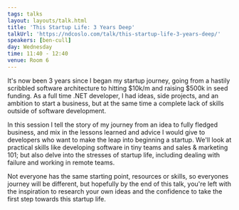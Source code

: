 ```yaml
---
tags: talks
layout: layouts/talk.html
title: 'This Startup Life: 3 Years Deep'
talkUrl: 'https://ndcoslo.com/talk/this-startup-life-3-years-deep/'
speakers: [ben-cull]
day: Wednesday
time: 11:40 - 12:40
venue: Room 6
---
```

It's now been 3 years since I began my startup journey, going from a hastily scribbled software architecture to hitting $10k/m and raising $500k in seed funding. As a full time .NET developer, I had ideas, side projects, and an ambition to start a business, but at the same time a complete lack of skills outside of software development.

In this session I tell the story of my journey from an idea to fully fledged business, and mix in the lessons learned and advice I would give to developers who want to make the leap into beginning a startup. We'll look at practical skills like developing software in tiny teams and sales & marketing 101; but also delve into the stresses of startup life, including dealing with failure and working in remote teams.

Not everyone has the same starting point, resources or skills, so everyones journey will be different, but hopefully by the end of this talk, you're left with the inspiration to research your own ideas and the confidence to take the first step towards this startup life.